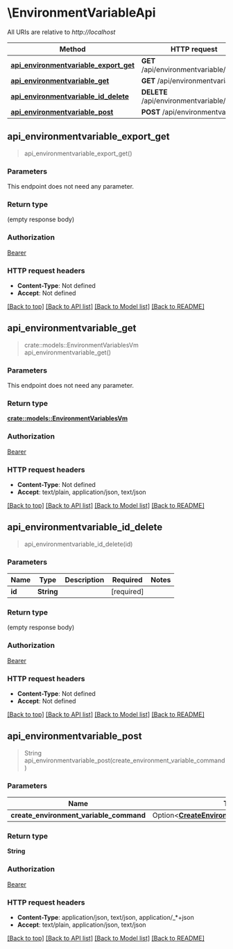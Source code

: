 # \EnvironmentVariableApi

All URIs are relative to *http://localhost*

Method | HTTP request | Description
------------- | ------------- | -------------
[**api_environmentvariable_export_get**](EnvironmentVariableApi.md#api_environmentvariable_export_get) | **GET** /api/environmentvariable/export | 
[**api_environmentvariable_get**](EnvironmentVariableApi.md#api_environmentvariable_get) | **GET** /api/environmentvariable | 
[**api_environmentvariable_id_delete**](EnvironmentVariableApi.md#api_environmentvariable_id_delete) | **DELETE** /api/environmentvariable/{id} | 
[**api_environmentvariable_post**](EnvironmentVariableApi.md#api_environmentvariable_post) | **POST** /api/environmentvariable | 



## api_environmentvariable_export_get

> api_environmentvariable_export_get()


### Parameters

This endpoint does not need any parameter.

### Return type

 (empty response body)

### Authorization

[Bearer](../README.md#Bearer)

### HTTP request headers

- **Content-Type**: Not defined
- **Accept**: Not defined

[[Back to top]](#) [[Back to API list]](../README.md#documentation-for-api-endpoints) [[Back to Model list]](../README.md#documentation-for-models) [[Back to README]](../README.md)


## api_environmentvariable_get

> crate::models::EnvironmentVariablesVm api_environmentvariable_get()


### Parameters

This endpoint does not need any parameter.

### Return type

[**crate::models::EnvironmentVariablesVm**](EnvironmentVariablesVm.md)

### Authorization

[Bearer](../README.md#Bearer)

### HTTP request headers

- **Content-Type**: Not defined
- **Accept**: text/plain, application/json, text/json

[[Back to top]](#) [[Back to API list]](../README.md#documentation-for-api-endpoints) [[Back to Model list]](../README.md#documentation-for-models) [[Back to README]](../README.md)


## api_environmentvariable_id_delete

> api_environmentvariable_id_delete(id)


### Parameters


Name | Type | Description  | Required | Notes
------------- | ------------- | ------------- | ------------- | -------------
**id** | **String** |  | [required] |

### Return type

 (empty response body)

### Authorization

[Bearer](../README.md#Bearer)

### HTTP request headers

- **Content-Type**: Not defined
- **Accept**: Not defined

[[Back to top]](#) [[Back to API list]](../README.md#documentation-for-api-endpoints) [[Back to Model list]](../README.md#documentation-for-models) [[Back to README]](../README.md)


## api_environmentvariable_post

> String api_environmentvariable_post(create_environment_variable_command)


### Parameters


Name | Type | Description  | Required | Notes
------------- | ------------- | ------------- | ------------- | -------------
**create_environment_variable_command** | Option<[**CreateEnvironmentVariableCommand**](CreateEnvironmentVariableCommand.md)> |  |  |

### Return type

**String**

### Authorization

[Bearer](../README.md#Bearer)

### HTTP request headers

- **Content-Type**: application/json, text/json, application/_*+json
- **Accept**: text/plain, application/json, text/json

[[Back to top]](#) [[Back to API list]](../README.md#documentation-for-api-endpoints) [[Back to Model list]](../README.md#documentation-for-models) [[Back to README]](../README.md)

